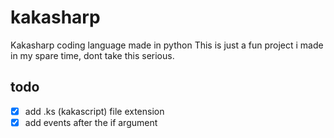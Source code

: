 # kakasharp
Kakasharp coding language made in python
This is just a fun project i made in my spare time, dont take this serious.
## todo
- [x] add .ks (kakascript) file extension
- [x] add events after the if argument
